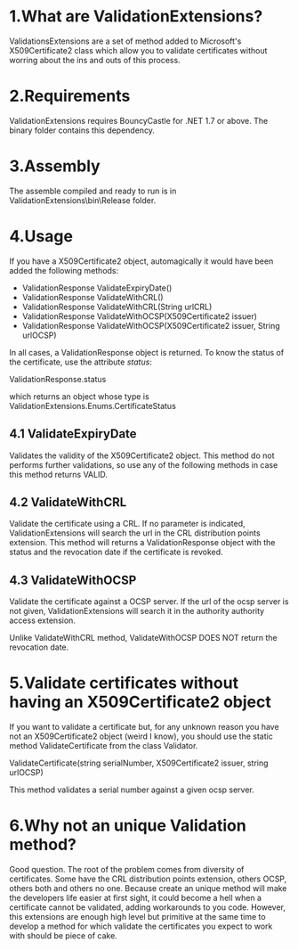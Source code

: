
1.What are ValidationExtensions?
====================================

ValidationsExtensions are a set of method added to Microsoft's X509Certificate2 class which allow you to validate certificates without worring about the ins and outs of this process.

2.Requirements
===============

ValidationExtensions requires BouncyCastle for .NET 1.7 or above. The binary folder contains this dependency.

3.Assembly
===========

The assemble compiled and ready to run is in ValidationExtensions\bin\Release folder.

4.Usage
=======

If you have a X509Certificate2 object, automagically it would have been added the following methods:

* ValidationResponse ValidateExpiryDate()
* ValidationResponse ValidateWithCRL()
* ValidationResponse ValidateWithCRL(String urlCRL)
* ValidationResponse ValidateWithOCSP(X509Certificate2 issuer)
* ValidationResponse ValidateWithOCSP(X509Certificate2 issuer, String urlOCSP)

In all cases, a ValidationResponse object is returned. To know the status of the certificate, use the attribute *status*:

ValidationResponse.status

which returns an object whose type is ValidationExtensions.Enums.CertificateStatus

4.1 ValidateExpiryDate
----------------------

Validates the validity of the X509Certificate2 object. This method do not performs further validations, so use any of the following methods in case this method returns VALID.

4.2 ValidateWithCRL
-------------------

Validate the certificate using a CRL. If no parameter is indicated, ValidationExtensions will search the url in the CRL distribution points extension.
This method will returns a ValidationResponse object with the status and the revocation date if the certificate is revoked.

4.3 ValidateWithOCSP
--------------------

Validate the certificate against a OCSP server. If the url of the ocsp server is not given, ValidationExtensions will search it in the authority authority access extension.

Unlike ValidateWithCRL method, ValidateWithOCSP DOES NOT return the revocation date.

5.Validate certificates without having an X509Certificate2 object
==================================================================

If you want to validate a certificate but, for any unknown reason you have not an X509Certificate2 object (weird I know), you should use the static method ValidateCertificate from the class Validator.

ValidateCertificate(string serialNumber, X509Certificate2 issuer, string urlOCSP)

This method validates a serial number against a given ocsp server.

6.Why not an unique Validation method?
=======================================

Good question. The root of the problem comes from diversity of certificates. Some have the CRL distribution points extension, others OCSP, others both and others no one. Because create an unique method will make the developers life easier at first sight, it could become a hell when a certificate cannot be validated, adding workarounds to you code. However, this extensions are enough high level but primitive at the same time to develop a method for which validate the certificates you expect to work with should be piece of cake.
